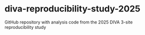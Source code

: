 # diva-reproducibility-study-2025
GitHub repository with analysis code from the 2025 DIVA 3-site reproducibility study
